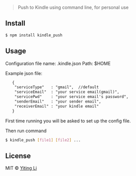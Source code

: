 
> Push to Kindle using command line, for personal use


## Install

```sh
$ npm install kindle_push
```


## Usage

Configuration file name: .kindle.json
Path: $HOME

Example json file:
```txt
   {
    "serviceType"   : "gmail",  //default
    "serviceEmail"  : "your service email(gmail)",
    "servicePwd"    : "your service email's password",
    "senderEmail"   : "your sender email",
    "receiverEmail" : "your kindle email"
   }
```

First time running you will be asked to set up the config file.

Then run command
```sh
$ kindle_push [file1] [file2] ...
```

## License

MIT © [Yiting Li]()
